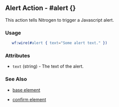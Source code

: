 <!-- dash: #alert | Event | ###:Section -->



## Alert Action - #alert {}

  This action tells Nitrogen to trigger a Javascript alert.

### Usage

```erlang
   wf:wire(#alert { text="Some alert text." })

```

### Attributes

   * `text` (string) - The text of the alert.

### See Also

 *  [base element](./action_base.md)

 *  [confirm element](./confirm.md)

 
